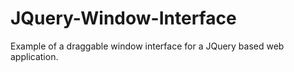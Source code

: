 # JQuery-Window-Interface
Example of a draggable window interface for a JQuery based web application.

